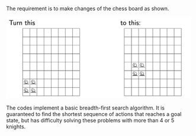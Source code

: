 The requirement is to make changes of the chess board as shown.

<img src="https://github.com/Eurus-J-Zhang/ProjectExperience/blob/main/Artificial%20Intelligence/resources/chess.jpg" width="500">


The codes implement a basic breadth-first search algorithm. It is guaranteed to find the shortest sequence of actions that reaches a goal state,
but has difficulty solving these problems with more than 4 or 5 knights.
